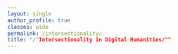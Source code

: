 ```yaml
---
layout: single
author_profile: true
classes: wide
permalink: /intersectionality/
title: "/"Intersectionality in Digital Humanities/""
---
```

